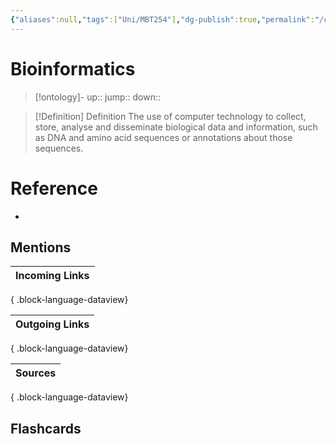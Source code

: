 ```yaml
---
{"aliases":null,"tags":["Uni/MBT254"],"dg-publish":true,"permalink":"/cards/bioinformatics/","dgPassFrontmatter":true}
---
```


# Bioinformatics

> [!ontology]-
> up:: 
> jump:: 
> down:: 

> [!Definition] Definition
> The use of computer technology to collect, store, analyse and disseminate biological data and information, such as DNA and amino acid sequences or annotations about those sequences.

# Reference

- 

## Mentions

| Incoming Links |
| -------------- |

{ .block-language-dataview}

| Outgoing Links |
| -------------- |

{ .block-language-dataview}

| Sources |
| ------- |

{ .block-language-dataview}

## Flashcards